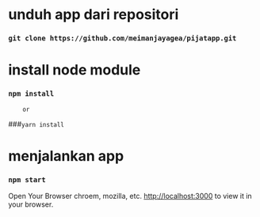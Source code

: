 # unduh app dari repositori
### `git clone https://github.com/meimanjayagea/pijatapp.git`

# install node module
### `npm install` 
        or
###`yarn install`
# menjalankan app
### `npm start`
Open Your Browser chroem, mozilla, etc.
[http://localhost:3000](http://localhost:3000) to view it in your browser.

